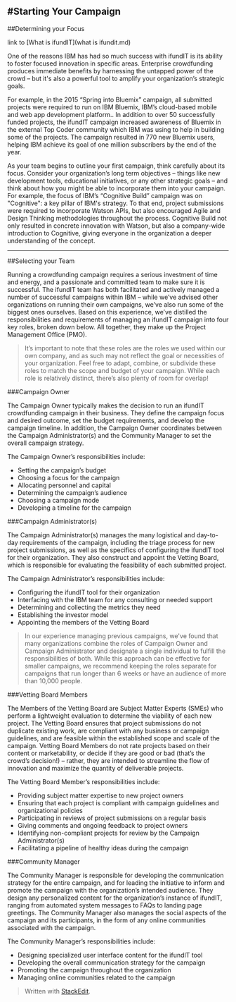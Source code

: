 
#Starting Your Campaign
----------
##Determining your Focus

link to [What is ifundIT](what is ifundit.md)

One of the reasons IBM has had so much success with ifundIT is its ability to foster focused innovation in specific areas. Enterprise crowdfunding produces immediate benefits by harnessing the untapped power of the crowd – but it's also a powerful tool to amplify your organization’s strategic goals.

For example, in the 2015 “Spring into Bluemix” campaign, all submitted projects were required to run on IBM Bluemix, IBM’s cloud-based mobile and web app development platform.. In addition to over 50 successfully funded projects, the ifundIT campaign increased awareness of Bluemix in the external Top Coder community which IBM was using to help in building some of the projects. The campaign resulted in 770 new Bluemix users, helping IBM achieve its goal of one million subscribers by the end of the year.

As your team begins to outline your first campaign, think carefully about its focus. Consider your organization’s long term objectives – things like new development tools, educational initiatives, or any other strategic goals – and think about how you might be able to incorporate them into your campaign. For example, the focus of IBM’s “Cognitive Build” campaign was on "Cognitive": a key pillar of IBM's strategy. To that end, project submissions were required to incorporate Watson APIs, but also encouraged Agile and Design Thinking methodologies throughout the process. Cognitive Build not only resulted in concrete innovation with Watson, but also a company-wide introduction to Cognitive, giving everyone in the organization a deeper understanding of the concept.

----------
##Selecting your Team

Running a crowdfunding campaign requires a serious investment of time and energy, and a passionate and committed team to make sure it is successful. The ifundIT team has both facilitated and actively managed a number of successful campaigns within IBM – while we’ve advised other organizations on running their own campaigns, we’ve also run some of the biggest ones ourselves. Based on this experience, we’ve distilled the responsibilities and requirements of managing an ifundIT campaign into four key roles, broken down below. All together, they make up the Project Management Office (PMO).

> It’s important to note that these roles are the roles we used within our own company, and as such may not reflect the goal or necessities of your organization. Feel free to adapt, combine, or subdivide these roles to match the scope and budget of your campaign. While each role is relatively distinct, there’s also plenty of room for overlap!

###Campaign Owner

The Campaign Owner typically makes the decision to run an ifundIT crowdfunding campaign in their business. They define the campaign focus and desired outcome, set the budget requirements, and develop the campaign timeline. In addition, the Campaign Owner coordinates between the Campaign Administrator(s) and the Community Manager to set the overall campaign strategy.

The Campaign Owner’s responsibilities include:

 - Setting the campaign’s budget
 - Choosing a focus for the campaign
 - Allocating personnel and capital
 - Determining the campaign’s audience
 - Choosing a campaign mode
 - Developing a timeline for the campaign



###Campaign Administrator(s)

The Campaign Administrator(s) manages the many logistical and day-to-day requirements of the campaign, including the triage process for new project submissions, as well as the specifics of configuring the ifundIT tool for their organization. They also construct and appoint the Vetting Board, which is responsible for evaluating the feasibility of each submitted project.

The Campaign Administrator’s responsibilities include:

 - Configuring the ifundIT tool for their organization
 - Interfacing with the IBM team for any consulting or needed support
 - Determining and collecting the metrics they need
 - Establishing the investor model
 - Appointing the members of the Vetting Board
 
> In our experience managing previous campaigns, we've found that many organizations combine the roles of Campaign Owner and Campaign Administrator and designate a single individual to fulfill the responsibilities of both. While this approach can be effective for smaller campaigns, we recommend keeping the roles separate for campaigns that run longer than 6 weeks or have an audience of more than 10,000 people.

###Vetting Board Members

The Members of the Vetting Board are Subject Matter Experts (SMEs) who perform a lightweight evaluation to determine the viability of each new project. The Vetting Board ensures that project submissions do not duplicate existing work, are compliant with any business or campaign guidelines, and are feasible within the established scope and scale of the campaign. Vetting Board Members do not rate projects based on their content or marketability, or decide if they are good or bad (that’s the crowd’s decision!) – rather, they are intended to streamline the flow of innovation and maximize the quantity of deliverable projects.



The Vetting Board Member’s responsibilities include:

 - Providing subject matter expertise to new project owners
 - Ensuring that each project is compliant with campaign guidelines and organizational policies
 - Participating in reviews of project submissions on a regular basis
 - Giving comments and ongoing feedback to project owners
 - Identifying non-compliant projects for review by the Campaign Administrator(s)
 - Facilitating a pipeline of healthy ideas during the campaign

###Community Manager

The Community Manager is responsible for developing the communication strategy for the entire campaign, and for leading the initiative to inform and promote the campaign with the organization’s intended audience. They design any personalized content for the organization’s instance of ifundIT, ranging from automated system messages to FAQs to landing page greetings. The Community Manager also manages the social aspects of the campaign and its participants, in the form of any online communities associated with the campaign.

The Community Manager’s responsibilities include:

 - Designing specialized user interface content for the ifundIT tool
 - Developing the overall communication strategy for the campaign
 - Promoting the campaign throughout the organization
 - Managing online communities related to the campaign





> Written with [StackEdit](https://stackedit.io/).
